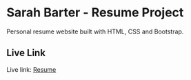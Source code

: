 # Sarah Barter - Resume Project

Personal resume website built with HTML, CSS and Bootstrap.

## Live Link

Live link: [Resume](https://barty-s.github.io/resume/resume.html)
